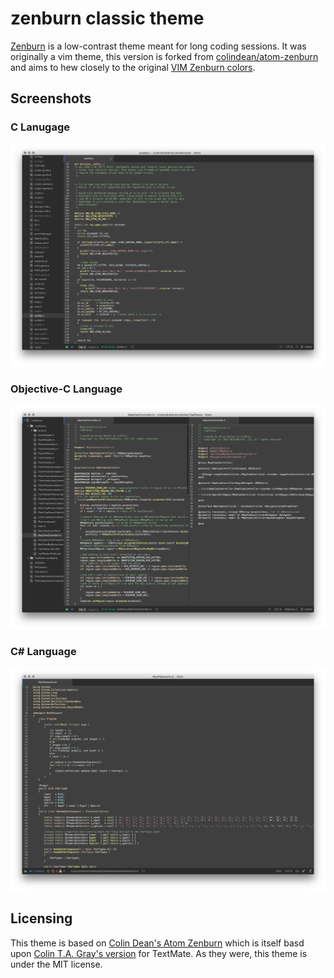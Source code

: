 # zenburn classic theme

[Zenburn](http://kippura.org/zenburnpage/) is a low-contrast theme meant for long coding sessions. It was originally a vim theme, this version is forked from [colindean/atom-zenburn](https://github.com/colindean/atom-zenburn) and aims to hew closely to the original [VIM Zenburn colors](https://github.com/jnurmine/Zenburn/blob/master/colors/zenburn.vim).

## Screenshots

### C Lanugage
![screenshot C language](c.png)

### Objective-C Language
![screenshot Objective-C language](obj-c.png)

### C\# Language
![screenshot C# language](c-sharp.png)

## Licensing

This theme is based on [Colin Dean's Atom Zenburn](https://github.com/colindean/atom-zenburn) which is itself basd upon [Colin T.A. Gray's version](https://github.com/colinta/zenburn) for TextMate. As they were, this theme is under the MIT license.
